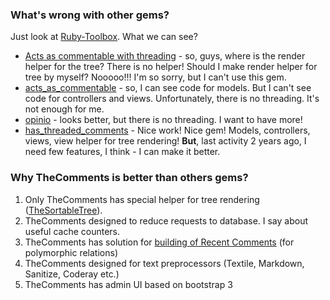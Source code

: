 ### What's wrong with other gems?

Just look at [Ruby-Toolbox](https://www.ruby-toolbox.com/categories/rails_comments). What we can see?

* [Acts as commentable with threading](https://github.com/elight/acts_as_commentable_with_threading) - so, guys, where is the render helper for the tree? There is no helper! Should  I make render helper for tree by myself? Nooooo!!! I'm so sorry, but I can't use this gem. 
* [acts_as_commentable](https://github.com/jackdempsey/acts_as_commentable) - so, I can see code for models. But I can't see code for controllers and views. Unfortunately, there is no threading. It's not enough for me.
* [opinio](https://github.com/Draiken/opinio) - looks better, but there is no threading. I want to have more!
* [has_threaded_comments](https://github.com/aarongough/has_threaded_comments) - Nice work! Nice gem! Models, controllers, views, view helper for tree rendering! **But**, last activity 2 years ago, I need few features, I think - I can make it better.

### Why TheComments is better than others gems?

1. Only TheComments has special helper for tree rendering ([TheSortableTree](https://github.com/the-teacher/the_sortable_tree)).
2. TheComments designed to reduce requests to database. I say about useful cache counters.
3. TheComments has solution for [building of Recent Comments](https://github.com/the-teacher/the_comments/blob/master/docs/denormalization_and_recent_comments.md) (for polymorphic relations)
4. TheComments designed for text preprocessors (Textile, Markdown, Sanitize, Coderay etc.)
5. TheComments has admin UI based on bootstrap 3
